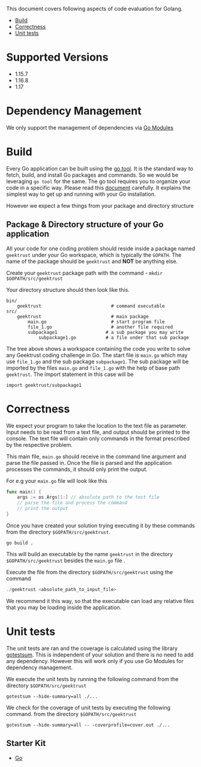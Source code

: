 This document covers following aspects of code evaluation for Golang. 

* [Build](#build)
* [Correctness](#correctness)
* [Unit tests](#unit-tests)

# Supported Versions

* 1.15.7
* 1.16.8
* 1.17

# Dependency Management

We only support the management of dependencies via [Go Modules](https://blog.golang.org/using-go-modules)

# Build

Every Go application can be built using the [go tool](https://golang.org/cmd/go/). It is the standard way to fetch, build, and install Go packages and commands. So we would be leveraging `go tool` for the same. The go tool requires you to organize your code in a specific way. Please read this [document](https://golang.org/doc/code.html) carefully. It explains the simplest way to get up and running with your Go installation.

However we expect a few things from your package and directory structure

## Package & Directory structure of your Go application

All your code for one coding problem should reside inside a package named `geektrust` under your Go workspace, which is typically the `GOPATH`. The name of the package should be `geektrust` and **NOT** be anything else.

Create your `geektrust` package path with the command - `mkdir $GOPATH/src/geektrust` 

Your directory structure should then look like this.

```
bin/
    geektrust                          # command executable
src/
    geektrust                          # main package
        main.go                        # start program file
        file_1.go                      # another file required
        subpackage1                  # a sub package you may write
            subpackage1.go           # a file under that sub package
```

The tree above shows a workspace containing the code you write to solve any Geektrust coding challenge in Go. The start file is `main.go` which may use `file_1.go` and the sub package `subpackage1`. The sub package will be imported by the files `main.go` and `file_1.go` with the help of base path `geektrust`. The import statement in this case will be

```	
import geektrust/subpackage1
```

# Correctness

We expect your program to take the location to the text file as parameter. Input needs to be read from a text file, and output should be printed to the console. The text file will contain only commands in the format prescribed by the respective problem.

This main file, `main.go` should receive in the command line argument and parse the file passed in. Once the file is parsed and the application processes the commands, it should only print the output.

For e.g your `main.go` file will look like this

```go
func main() {
	args := os.Args[1:] // absolute path to the test file 
	// parse the file and process the command
	// print the output
}

```

Once you have created your solution trying executing it by these commands from the directory `$GOPATH/src/geektrust`.

```
go build .
```

This will build an executable by the name `geektrust` in the directory `$GOPATH/src/geektrust` besides the `main.go` file . 

Execute the file from the directory `$GOPATH/src/geektrust` using the command 
```go
./geektrust <absolute_path_to_input_file>
```

We recommend it this way, so that the executable can load any relative files that you may be loading inside the application. 


# Unit tests

The unit tests are ran and the coverage is calculated using the library [gotestsum](https://github.com/gotestyourself/gotestsum). This is independent of your solution and there is no need to add any dependency. However this will work only if you use Go Modules for dependency management.

We execute the unit tests by running the following command from the directory `$GOPATH/src/geektrust` 

```
gotestsum --hide-summary=all ./...
``` 

We check for the coverage of unit tests by executing the following command. from the directory `$GOPATH/src/geektrust`

```
gotestsum --hide-summary=all -- -coverprofile=cover.out ./...
``` 

## Starter Kit
* [Go](https://geektrust.s3.ap-southeast-1.amazonaws.com/starter-kit/go-gotool.zip)
